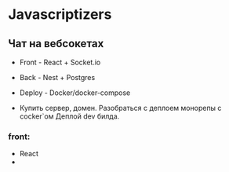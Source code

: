 # Javascriptizers

## Чат на вебсокетах

-   Front - React + Socket.io
-   Back - Nest + Postgres
-   Deploy - Docker/docker-compose

-   Купить сервер, домен. Разобраться с деплоем монорепы с cocker`ом
    Деплой dev билда.

### front:

-   React
-
